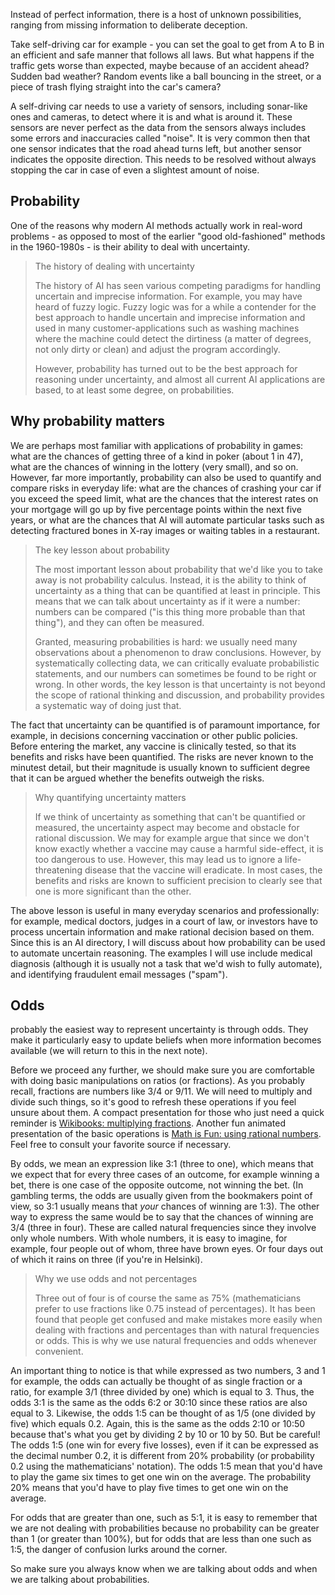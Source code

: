Instead of perfect information, there  is a host of unknown possibilities, ranging from missing information to deliberate deception.

Take self-driving car for example - you can set the goal to get from A to B in an efficient and safe manner that follows all laws. But what happens if the traffic gets worse than expected, maybe because of an accident ahead? Sudden bad weather? Random events like a ball bouncing in the street, or a piece of trash flying straight into the car's camera?

A self-driving car needs to use a variety of sensors, including sonar-like ones and cameras, to detect where it is and what is around it. These sensors are never perfect as the data from the sensors always includes some errors and inaccuracies called "noise". It is very common then that one sensor indicates that the road ahead turns left, but another sensor indicates the opposite direction. This needs to be resolved without always stopping the car in case of even a slightest amount of noise.

## Probability

One of the reasons why modern AI methods actually work in real-word problems - as opposed to most of the earlier "good old-fashioned" methods in the 1960-1980s - is their ability to deal with uncertainty.

> The history of dealing with uncertainty
> 
> The history of AI has seen various competing paradigms for handling uncertain and imprecise information. For example, you may have heard of fuzzy logic. Fuzzy logic was for a while a contender for the best approach to handle uncertain and imprecise information and used in many customer-applications such as washing machines where the machine could detect the dirtiness (a matter of degrees, not only dirty or clean) and adjust the program accordingly.
> 
> However, probability has turned out to be the best approach for reasoning under uncertainty, and almost all current AI applications are based, to at least some degree, on probabilities.


## Why probability matters

We are perhaps most familiar with applications of probability in games: what are the chances of getting three of a kind in poker (about 1 in 47), what are the chances of winning in the lottery (very small), and so on. However, far more importantly, probability can also be used to quantify and compare risks in everyday life: what are the chances of crashing your car if you exceed the speed limit, what are the chances that the interest rates on your mortgage will go up by five percentage points within the next five years, or what are the chances that AI will automate particular tasks such as detecting fractured bones in X-ray images or waiting tables in a restaurant.

> The key lesson about probability
> 
> The most important lesson about probability that we'd like you to take away is not probability calculus. Instead, it is the ability to think of uncertainty as a thing that can be quantified at least in principle. This means that we can talk about uncertainty as if it were a number: numbers can be compared ("is this thing more probable than that thing"), and they can often be measured.
> 
> Granted, measuring probabilities is hard: we usually need many observations about a phenomenon to draw conclusions. However, by systematically collecting data, we can critically evaluate probabilistic statements, and our numbers can sometimes be found to be right or wrong. In other words, the key lesson is that uncertainty is not beyond the scope of rational thinking and discussion, and probability provides a systematic way of doing just that.

The fact that uncertainty can be quantified is of paramount importance, for example, in decisions concerning vaccination or other public policies. Before entering the market, any vaccine is clinically tested, so that its benefits and risks have been quantified. The risks are never known to the minutest detail, but their magnitude is usually known to sufficient degree that it can be argued whether the benefits outweigh the risks.

> Why quantifying uncertainty matters
> 
> If we think of uncertainty as something that can't be quantified or measured, the uncertainty aspect may become and obstacle for rational discussion. We may for example argue that since we don't know exactly whether a vaccine may cause a harmful side-effect, it is too dangerous to use. However, this may lead us to ignore a life-threatening disease that the vaccine will eradicate. In most cases, the benefits and risks are known to sufficient precision to clearly see that one is more significant than the other.

The above lesson is useful in many everyday scenarios and professionally: for example, medical doctors, judges in a court of law, or investors have to process uncertain information and make rational decision based on them. Since this is an AI directory, I will discuss about how probability can be used to automate uncertain reasoning. The examples I will use include medical diagnosis (although it is usually not a task that we'd wish to fully automate), and identifying fraudulent email messages ("spam").

## Odds

probably the easiest way to represent uncertainty is through odds. They make it particularly easy to update beliefs when more information becomes available (we will return to this in the next note).

Before we proceed any further, we should make sure you are comfortable with doing basic manipulations on ratios (or fractions). As you probably recall, fractions are numbers like 3/4 or 9/11. We will need to multiply and divide such things, so it's good to refresh these operations if you feel unsure about them. A compact presentation for those who just need a quick reminder is [Wikibooks: multiplying fractions](https://en.wikibooks.org/wiki/Arithmetic/Multiplying_Fractions). Another fun animated presentation of the basic operations is [Math is Fun: using rational numbers](https://www.mathsisfun.com/algebra/rational-numbers-operations.html). Feel free to consult your favorite source if necessary.

By odds, we mean an expression like 3:1 (three to one), which means that we expect that for every three cases of an outcome, for example winning a bet, there is one case of the opposite outcome, not winning the bet. (In gambling terms, the odds are usually given from the bookmakers point of view, so 3:1 usually means that *your* chances of winning are 1:3). The other way to express the same would be to say that the chances of winning are 3/4 (three in four). These are called natural frequencies since they involve only whole numbers. With whole numbers, it is easy to imagine, for example, four people out of whom, three have brown eyes. Or four days out of which it rains on three (if you're in Helsinki).

> Why we use odds and not percentages
> 
> Three out of four is of course the same as 75% (mathematicians prefer to use fractions like 0.75 instead of percentages). It has been found that people get confused and make mistakes more easily when dealing with fractions and percentages than with natural frequencies or odds. This is why we use natural frequencies and odds whenever convenient.

An important thing to notice is that while expressed as two numbers, 3 and 1 for example, the odds can actually be thought of as single fraction or a ratio, for example 3/1 (three divided by one) which is equal to 3. Thus, the odds 3:1 is the same as the odds 6:2 or 30:10 since these ratios are also equal to 3. Likewise, the odds 1:5 can be thought of as 1/5 (one divided by five) which equals 0.2. Again, this is the same as the odds 2:10 or 10:50 because that's what you get by dividing 2 by 10 or 10 by 50. But be careful! The odds 1:5 (one win for every five losses), even if it can be expressed as the decimal number 0.2, it is different from 20% probability (or probability 0.2 using the mathematicians' notation). The odds 1:5 mean that you'd have to play the game six times to get one win on the average. The probability 20% means that you'd have to play five times to get one win on the average.

For odds that are greater than one, such as 5:1, it is easy to remember that we are not dealing with probabilities because no probability can be greater than 1 (or greater than 100%), but for odds that are less than one such as 1:5, the danger of confusion lurks around the corner.

So make sure you always know when we are talking about odds and when we are talking about probabilities.